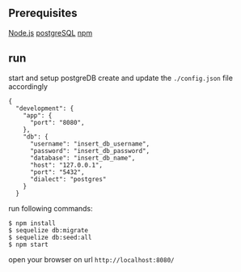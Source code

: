 ## Prerequisites

[Node.js](https://nodejs.org/)
[postgreSQL](https://www.postgresql.org/)
[npm](https://www.npmjs.com/)

## run

start and setup postgreDB
create and update the `./config.json` file accordingly

```
{
  "development": {
    "app": {
      "port": "8080",
    },
    "db": {
      "username": "insert_db_username",
      "password": "insert_db_password",
      "database": "insert_db_name",
      "host": "127.0.0.1",
      "port": "5432",
      "dialect": "postgres"
    }
  }
```
run following commands:
```
$ npm install
$ sequelize db:migrate
$ sequelize db:seed:all
$ npm start
```

open your browser on url `http://localhost:8080/`
